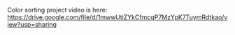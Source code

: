 Color sorting project video is here: <https://drive.google.com/file/d/1mwwUtiZYkCfmcqP7MzYpK7TuymRdtkao/view?usp=sharing>